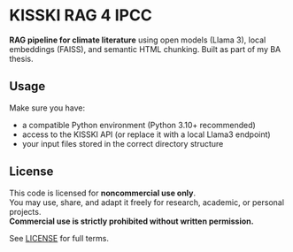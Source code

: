 # KISSKI RAG 4 IPCC

**RAG pipeline for climate literature** using open models (Llama 3), local embeddings (FAISS), and semantic HTML chunking. Built as part of my BA thesis.

## Usage

Make sure you have:
- a compatible Python environment (Python 3.10+ recommended)
- access to the KISSKI API (or replace it with a local Llama3 endpoint)
- your input files stored in the correct directory structure

## License

This code is licensed for **noncommercial use only**.  
You may use, share, and adapt it freely for research, academic, or personal projects.  
**Commercial use is strictly prohibited without written permission.**

See [LICENSE](./LICENSE) for full terms.
